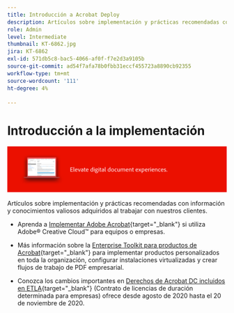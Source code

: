 ```yaml
---
title: Introducción a Acrobat Deploy
description: Artículos sobre implementación y prácticas recomendadas con información y conocimientos valiosos adquiridos al trabajar con nuestros clientes
role: Admin
level: Intermediate
thumbnail: KT-6862.jpg
jira: KT-6862
exl-id: 571db5c8-bac5-4066-af0f-f7e2d3a9105b
source-git-commit: ad54f7afa78b0fbb31eccf455723a8890cb92355
workflow-type: tm+mt
source-wordcount: '111'
ht-degree: 4%

---
```


# Introducción a la implementación

![Imagen de implementación de Acrobat](../assets/Hero-Deploy.png)

Artículos sobre implementación y prácticas recomendadas con información y conocimientos valiosos adquiridos al trabajar con nuestros clientes.

* Aprenda a [Implementar Adobe Acrobat](https://helpx.adobe.com/enterprise/using/deploying-acrobat.html){target="_blank"} si utiliza Adobe® Creative Cloud™ para equipos o empresas.

* Más información sobre la [Enterprise Toolkit para productos de Acrobat](https://www.adobe.com/es/devnet-docs/acrobatetk/index.html){target="_blank"} para implementar productos personalizados en toda la organización, configurar instalaciones virtualizadas y crear flujos de trabajo de PDF empresarial.

* Conozca los cambios importantes en [Derechos de Acrobat DC incluidos en ETLA](signentitlementchanges.md){target="_blank"} (Contrato de licencias de duración determinada para empresas) ofrece desde agosto de 2020 hasta el 20 de noviembre de 2020.
